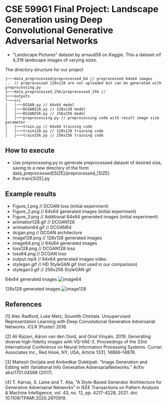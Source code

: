 # CSE 599G1 Final Project: Landscape Generation using Deep Convolutional Generative Adversarial Networks

- "Landscape Pictures" dataset by arnaud58 on Kaggle. This a dataset oif 4,319 landscape images of varying sizes.

The directory structure for our project

```
├───data_preprocessed/preprocessed_64 // preprocessed 64x64 images
... // preprocessed 128x128 are not uploaded but can be generated with preprocessing.py
├───data_preprocessed_256/preprocessed_256 //
├───outputs
└───src
│   |───DCGAN.py // 64x64 model
│   |───DCGAN128.py // 128x128 model
│   |───DCGAN256.py // 256x256 model
│   |───preprocessing.py // preprocessing code with result image size parameter
│   |───train.py // 64x64 training code
│   |───train128.py // 128x128 training code
│   |───train256.py // 256x256 training code
```

## How to execute
- Use preprocessing.py to generate preprocessed dataset of desired size, saving to a new directory of the form data_preprocessed[SIZE]/preprocessed_[SIZE]
- Run train[SIZE].py

## Example results
- Figure_1.png // DCGAN loss (initial experiment)
- Figure_2.png // 64x64 generated images (initial experiment)
- Figure_3.png // Additional 64x64 generated images (initial experiment)
- animation128.gif // DCGAN128
- animation64.gif // DCGAN64
- dcgan.png // DCGAN architecture
- image128.png // 128x128 generated images
- image64.png // 64x64 generated images
- loss128.png // DCGAN128 loss
- loss64.png // DCGAN loss
- output.mp4 // 64x64 generated images video
- stylegan.gif // HD StyleGAN gif (not used in our comparison)
- stylegan3.gif // 256x256 StyleGAN gif

64x64 generated images
![image64](https://user-images.githubusercontent.com/56491725/207198239-b3821b63-f9fb-4bad-917c-220d2215d978.png)

128x128 generated images
![image128](https://user-images.githubusercontent.com/56491725/207198248-40f60d55-3f2b-40c7-ab23-ffcc222822a0.png)



## References
[1] Alec Radford, Luke Metz, Soumith Chintala. Unsupervised Representation Learning with Deep Convolutional Generative Adversarial Networks. ICLR (Poster) 2016.

[2] Ali Razavi, Aäron van den Oord, and Oriol Vinyals. 2019. Generating diverse high-fidelity images with VQ-VAE-2. Proceedings of the 33rd International Conference on Neural Information Processing Systems. Curran Associates Inc., Red Hook, NY, USA, Article 1331, 14866–14876.

[3] Mahesh Gorijala and Ambedkar Dukkipati. “Image Generation and Editing with Variational Info Generative AdversarialNetworks.” ArXiv abs/1701.04568 (2017).

[4] T. Karras, S. Laine and T. Aila, "A Style-Based Generator Architecture for Generative Adversarial Networks" in IEEE Transactions on Pattern Analysis & Machine Intelligence, vol. 43, no. 12, pp. 4217-4228, 2021. doi: 10.1109/TPAMI.2020.2970919.
